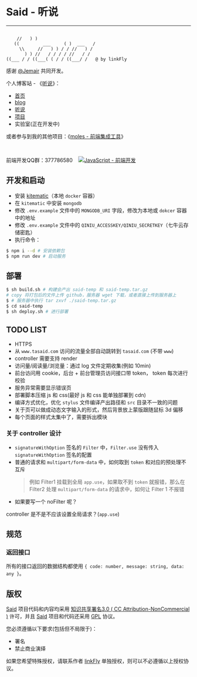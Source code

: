 # Said - 听说

----


```
                                    
    //   ) )                        
   ((         ___     ( )  ___   /  
     \\     //   ) ) / / //   ) /   
       ) ) //   / / / / //   / /    
((___ / / ((___( ( / / ((___/ /   @ by linkFly     

```

感谢 [@Jemair](https://github.com/Jemair) 共同开发。

个人博客站 - 《[听说](http://www.tasaid.com/)》：
- [首页](http://www.tasaid.com/)
- [blog](https://tasaid.com/Blog)
- [听说](http://tasaid.com/said)
- [项目](http://tasaid.com/projects)
- 实验室(正在开发中)


或者参与到我的其他项目：《[moles - 前端集成工具](https://github.com/linkFly6/moles)》

&nbsp;

前端开发QQ群：377786580&nbsp;&nbsp;&nbsp;&nbsp;<a target="_blank" href="http://shang.qq.com/wpa/qunwpa?idkey=cb56d5db68d2001c42a3264df3bcd7e752713141fd2a3fb267b336c9b12487b8"><img border="0" src="http://pub.idqqimg.com/wpa/images/group.png" alt="JavaScript - 前端开发" title="JavaScript - 前端开发"></a>


## 开发和启动

- 安装 [kitematic](https://kitematic.com/)（本地 `docker` 容器）
- 在 `kitematic` 中安装 `mongodb`
- 修改 `.env.example` 文件中的 `MONGODB_URI` 字段，修改为本地或 `dokcer` 容器中的地址
- 修改 `.env.example` 文件中的 `QINIU_ACCESSKEY/QINIU_SECRETKEY`（七牛云存储密匙）
- 执行命令：

```bash
$ npm i --d # 安装依赖包
$ npm run dev # 启动服务
```

## 部署

```bash
$ sh build.sh # 构建会产出 said-temp 和 said-temp.tar.gz
# copy 将打包后的文件上传 github，服务器 wget 下载，或者直接上传到服务器上
$ # 服务器中执行 tar zxvf ./said-temp.tar.gz
$ cd said-temp
$ sh deploy.sh # 进行部署
```


## TODO LIST

- HTTPS
- 从 `www.tasaid.com` 访问的流量全部自动跳转到 `tasaid.com` (不带 `www`)
- controller 需要支持 render
- 访问量/阅读量/浏览量：通过 log 文件定期收集(例如 10min)
- 前台访问用 cookie，后台 + 前台管理员访问接口带 token， token 每次进行校验
- 服务异常需要显示错误页
- 部署脚本压缩 js 和 css(最好 js 和 css 能单独部署到 cdn)
- 编译方式优化，优化 `stylus` 文件编译产出路径和 `src` 目录不一致的问题
- 关于页可以做成动态文字输入的形式，然后背景放上蒙版跟随鼠标 3d 偏移
- 每个页面的样式太集中了，需要拆出模块

### 关于 controller 设计

- `signatureWithOption` 签名的 `Filter` 中，`Filter.use` 没有传入 `signatureWithOption` 签名的配置
- 普通的请求和 `multipart/form-data` 中，如何取到 `token` 和对应的预处理不互斥
  > 例如 Filter1 挂载到全局 `app.use`，如果取不到 `token` 就报错，那么在 Filter2 处理 `multipart/form-data` 的请求中，如何让 Filter 1 不报错
- 如果要写一个 noFilter 呢？

controller 是不是不应该设置全局请求？(`app.use`)

## 规范

### 返回接口

所有的接口返回的数据结构都使用 `{ code: number, message: string, data: any }`。


## 版权

[Said](https://github.com/linkFly6/Said) 项目代码和内容均采用 [知识共享署名3.0 ( CC Attribution-NonCommercial )](https://creativecommons.org/licenses/by-nc/3.0/) 许可，并且 [Said](https://github.com/linkFly6/Said) 项目和代码还采用 [GPL](http://choosealicense.com/licenses/gpl-3.0/) 协议。

您必须遵循以下要求(包括但不局限于)：

 - 署名
 - 禁止商业演绎
 
 
 
 如果您希望特殊授权，请联系作者 [linkFly](mailto:linkFly6@live.com) 单独授权，则可以不必遵循以上授权协议。

